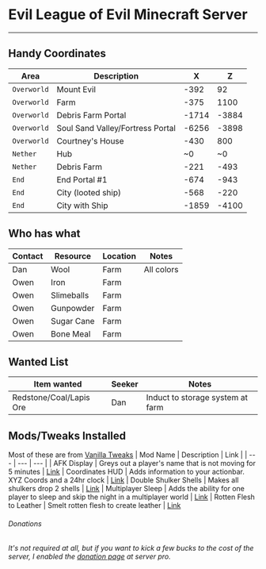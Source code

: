# Evil League of Evil Minecraft Server
---

## Handy Coordinates

| Area | Description | X | Z|
| ---  | --- | --- | --- |
| `Overworld`  | Mount Evil | -392 | 92 |
| `Overworld`  | Farm | -375 | 1100 |
| `Overworld`  | Debris Farm Portal | -1714 | -3884 |
| `Overworld`  | Soul Sand Valley/Fortress Portal | -6256 | -3898 |
| `Overworld`  | Courtney's House | -430 | 800 |
| `Nether`  | Hub | ~0 | ~0 |
| `Nether`  | Debris Farm | -221 | -493 |
| `End` |End Portal #1| -674 | -943 |
| `End` |City (looted ship)| -568 | -220 |
| `End` |City with Ship | -1859 | -4100 |

## Who has what

| Contact | Resource | Location | Notes |
| ---  | --- | --- | --- |
| Dan | Wool | Farm | All colors|
| Owen | Iron | Farm |  |
| Owen | Slimeballs | Farm |  |
| Owen | Gunpowder | Farm |  |
| Owen | Sugar Cane | Farm |  |
| Owen | Bone Meal | Farm |  |

## Wanted List

| Item wanted | Seeker | Notes |
| ---  | --- | --- |
| Redstone/Coal/Lapis Ore | Dan | Induct to storage system at farm |


## Mods/Tweaks Installed
Most of these are from [Vanilla Tweaks](https://vanillatweaks.net/)
| Mod Name | Description | Link |
| --- | --- | --- |
| AFK Display | Greys out a player's name that is not moving for 5 minutes | [Link](https://www.youtube.com/watch?v=lfcwKXhjC9Y&feature=youtu.be&t=217)
| Coordinates HUD | Adds information to your actionbar. XYZ Coords and a 24hr clock | [Link](https://www.youtube.com/watch?v=LSJNVuKMVrY)
| Double Shulker Shells | Makes all shulkers drop 2 shells | [Link](https://www.youtube.com/watch?v=lfcwKXhjC9Y&feature=youtu.be&t=319)
| Multiplayer Sleep | Adds the ability for one player to sleep and skip the night in a multiplayer world | [Link](https://www.youtube.com/watch?v=lfcwKXhjC9Y&feature=youtu.be&t=437)
| Rotten Flesh to Leather | Smelt rotten flesh to create leather | [Link](https://www.curseforge.com/minecraft/mc-mods/just-another-rotten-flesh-to-leather-mod)

###### Donations
###### It's not required at all, but if you want to kick a few bucks to the cost of the server, I enabled the [donation page](https://server.pro/server/14601118) at server pro. 
